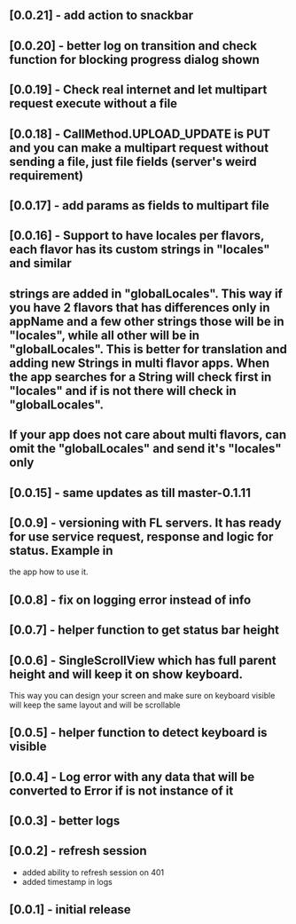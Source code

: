 ## [0.0.21] - add action to snackbar

## [0.0.20] - better log on transition and check function for blocking progress dialog shown

## [0.0.19] - Check real internet and let multipart request execute without a file

## [0.0.18] - CallMethod.UPLOAD_UPDATE is PUT and you can make a multipart request without sending a file, just file fields (server's weird requirement)

## [0.0.17] - add params as fields to multipart file

## [0.0.16] -  Support to have locales per flavors, each flavor has its custom strings in "locales" and similar
## strings are added in "globalLocales". This way if you have 2 flavors that has differences only in appName and a few other strings those will be in "locales", while all other will be in "globalLocales". This is better for translation and adding new Strings in multi flavor apps. When the app searches for a String will check first in "locales" and if is not there will check in "globalLocales".

## If your app does not care about multi flavors, can omit the "globalLocales" and send it's "locales" only

## [0.0.15] - same updates as till master-0.1.11

## [0.0.9] - versioning with FL servers. It has ready for use service request, response and logic for status. Example in
 the app how to use it.

## [0.0.8] - fix on logging error instead of info

## [0.0.7] - helper function to get status bar height

## [0.0.6] - SingleScrollView which has full parent height and will keep it on show keyboard.
This way you can design your screen and make sure on keyboard visible will keep the same layout and will be
scrollable

## [0.0.5] - helper function to detect keyboard is visible

## [0.0.4] - Log error with any data that will be converted to Error if is not instance of it

## [0.0.3] - better logs

## [0.0.2] - refresh session

* added ability to refresh session on 401
* added timestamp in logs

## [0.0.1] - initial release

